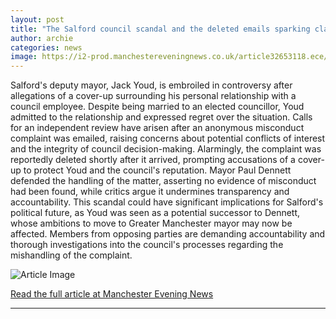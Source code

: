 ```yaml
---
layout: post
title: "The Salford council scandal and the deleted emails sparking claims of a cover-up in city hall"
author: archie
categories: news
image: https://i2-prod.manchestereveningnews.co.uk/article32653118.ece/ALTERNATES/s1200/1_JS384042271.jpg
---
```

Salford's deputy mayor, Jack Youd, is embroiled in controversy after allegations of a cover-up surrounding his personal relationship with a council employee. Despite being married to an elected councillor, Youd admitted to the relationship and expressed regret over the situation. Calls for an independent review have arisen after an anonymous misconduct complaint was emailed, raising concerns about potential conflicts of interest and the integrity of council decision-making. Alarmingly, the complaint was reportedly deleted shortly after it arrived, prompting accusations of a cover-up to protect Youd and the council's reputation. Mayor Paul Dennett defended the handling of the matter, asserting no evidence of misconduct had been found, while critics argue it undermines transparency and accountability. This scandal could have significant implications for Salford's political future, as Youd was seen as a potential successor to Dennett, whose ambitions to move to Greater Manchester mayor may now be affected. Members from opposing parties are demanding accountability and thorough investigations into the council's processes regarding the mishandling of the complaint.

![Article Image](https://i2-prod.manchestereveningnews.co.uk/article32653118.ece/ALTERNATES/s1200/1_JS384042271.jpg)

[Read the full article at Manchester Evening News](https://www.manchestereveningnews.co.uk/news/greater-manchester-news/salford-council-scandal-deleted-emails-32638271)

---
